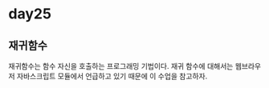# day25

## 재귀함수
재귀함수는 함수 자신을 호출하는 프로그래밍 기법이다. 재귀 함수에 대해서는 웹브라우저 자바스크립트 모듈에서 언급하고 있기 때문에 이 수업을 참고하자. 
